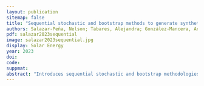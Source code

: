```yaml
---
layout: publication
sitemap: false
title: "Sequential stochastic and bootstrap methods to generate synthetic solar irradiance time series of high temporal resolution based on historical observations"
authors: Salazar-Peña, Nelson; Tabares, Alejandra; González-Mancera, Andrés
pdf: salazar2023sequential
image: salazar2023sequential.jpg
display: Solar Energy
year: 2023
doi: 
code: 
suppmat: 
abstract: "Introduces sequential stochastic and bootstrap methodologies for generating synthetic solar irradiance time series with high temporal resolution."
---
```

